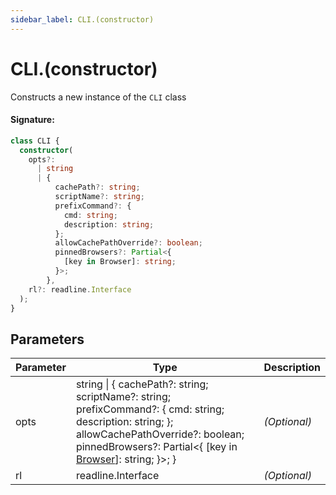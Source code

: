 ```yaml
---
sidebar_label: CLI.(constructor)
---
```


# CLI.(constructor)

Constructs a new instance of the `CLI` class

#### Signature:

```typescript
class CLI {
  constructor(
    opts?:
      | string
      | {
          cachePath?: string;
          scriptName?: string;
          prefixCommand?: {
            cmd: string;
            description: string;
          };
          allowCachePathOverride?: boolean;
          pinnedBrowsers?: Partial<{
            [key in Browser]: string;
          }>;
        },
    rl?: readline.Interface
  );
}
```

## Parameters

| Parameter | Type                                                                                                                                                                                                                                      | Description  |
| --------- | ----------------------------------------------------------------------------------------------------------------------------------------------------------------------------------------------------------------------------------------- | ------------ |
| opts      | string \| \{ cachePath?: string; scriptName?: string; prefixCommand?: \{ cmd: string; description: string; \}; allowCachePathOverride?: boolean; pinnedBrowsers?: Partial&lt;\{ \[key in [Browser](./browsers.browser.md)\]: string; \}&gt;; \} | _(Optional)_ |
| rl        | readline.Interface                                                                                                                                                                                                                        | _(Optional)_ |
